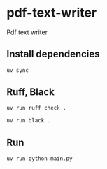 # pdf-text-writer
Pdf text writer

## Install dependencies

```bash
uv sync
```

## Ruff, Black

```bash
uv run ruff check .
```

```bash
uv run black .
```

## Run

```bash
uv run python main.py
```
